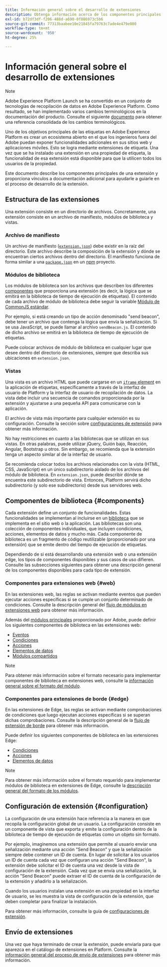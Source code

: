 ```yaml
---
title: Información general sobre el desarrollo de extensiones
description: Obtenga información acerca de los componentes principales de los distintos tipos de extensión de etiquetas y el proceso de desarrollo de extensión en Adobe Experience Platform.
exl-id: b72df3df-f206-488d-a690-0f086973c5b6
source-git-commit: 77313baabee10e21845fa79763c7ade4e479e080
workflow-type: tm+mt
source-wordcount: '950'
ht-degree: 25%

---
```


# Información general sobre el desarrollo de extensiones

>[!NOTE]
>
>Adobe Experience Platform Launch se ha convertido en un conjunto de tecnologías de recopilación de datos en Adobe Experience Platform. Como resultado, se han implementado varios cambios terminológicos en la documentación del producto. Consulte el siguiente [documento](../term-updates.md) para obtener una referencia consolidada de los cambios terminológicos.

Uno de los objetivos principales de las etiquetas en Adobe Experience Platform es crear un ecosistema abierto en el que los ingenieros fuera del Adobe puedan exponer funcionalidades adicionales en sus sitios web y aplicaciones móviles. Esto se logra mediante extensiones de etiqueta. Una vez que se ha instalado una extensión en una propiedad de etiqueta, la funcionalidad de esa extensión está disponible para que la utilicen todos los usuarios de la propiedad.

Este documento describe los componentes principales de una extensión y proporciona vínculos a documentación adicional para ayudarle a guiarle en el proceso de desarrollo de la extensión.

## Estructura de las extensiones

Una extensión consiste en un directorio de archivos. Concretamente, una extensión consiste en un archivo de manifiesto, módulos de biblioteca y vistas.

### Archivo de manifiesto

Un archivo de manifiesto ([`extension.json`](./manifest.md)) debe existir en la raíz del directorio. Este archivo describe la composición de la extensión y dónde se encuentran ciertos archivos dentro del directorio. El manifiesto funciona de forma similar a una [`package.json`](https://docs.npmjs.com/files/package.json) en un [npm](https://www.npmjs.com/) proyecto.

### Módulos de biblioteca

Los módulos de biblioteca son los archivos que describen los diferentes [componentes](#components) que proporciona una extensión (es decir, la lógica que se emitirá en la biblioteca de tiempo de ejecución de etiquetas). El contenido de cada archivo de módulo de biblioteca debe seguir la variable [Módulo de CommonJS estándar](https://nodejs.org/api/modules.html#modules-commonjs-modules).

Por ejemplo, si está creando un tipo de acción denominado &quot;send beacon&quot;, debe tener un archivo que contenga la lógica que envía la señalización. Si se usa JavaScript, se puede llamar al archivo `sendBeacon.js`. El contenido de dicho archivo se emitirá en la biblioteca de tiempo de ejecución de etiquetas.

Puede colocar archivos de módulo de biblioteca en cualquier lugar que desee dentro del directorio de extensiones, siempre que describa sus ubicaciones en `extension.json`.

### Vistas

Una vista es un archivo HTML que puede cargarse en un [`iframe` element](https://developer.mozilla.org/es-ES/docs/Web/HTML/Element/iframe) en la aplicación de etiquetas, específicamente a través de la interfaz de usuario de Platform y la interfaz de usuario de recopilación de datos. La vista debe incluir una secuencia de comandos proporcionada por la extensión y ajustarse a una pequeña API para comunicarse con la aplicación.

El archivo de vista más importante para cualquier extensión es su configuración. Consulte la sección sobre [configuraciones de extensión](#configuration) para obtener más información.

No hay restricciones en cuanto a las bibliotecas que se utilizan en sus vistas. En otras palabras, puede utilizar jQuery, Guión bajo, Reacción, Angular, Bootstrap u otros. Sin embargo, se recomienda que la extensión tenga un aspecto similar al de la interfaz de usuario.

Se recomienda colocar todos los archivos relacionados con la vista (HTML, CSS, JavaScript) en un único subdirectorio aislado de los archivos del módulo de biblioteca. En `extension.json`, puede describir dónde se encuentra este subdirectorio de vista. Entonces, Platform servirá dicho subdirectorio (y solo ese subdirectorio) desde sus servidores web.

## Componentes de biblioteca {#components}

Cada extensión define un conjunto de funcionalidades. Estas funcionalidades se implementan al incluirse en un [biblioteca](../ui/publishing/libraries.md) que se implementa en el sitio web o la aplicación. Las bibliotecas son una colección de componentes individuales, que incluyen condiciones, acciones, elementos de datos y mucho más. Cada componente de biblioteca es un fragmento de código reutilizable (proporcionado por una extensión) que se emite dentro del tiempo de ejecución de etiquetas.

Dependiendo de si está desarrollando una extensión web o una extensión edge, los tipos de componentes disponibles y sus casos de uso difieren. Consulte las subsecciones siguientes para obtener una descripción general de los componentes disponibles para cada tipo de extensión.

### Componentes para extensiones web {#web}

En las extensiones web, las reglas se activan mediante eventos que pueden ejecutar acciones específicas si se cumple un conjunto determinado de condiciones. Consulte la descripción general del [flujo de módulos en extensiones web](./web/flow.md) para obtener más información.

Además del [módulos principales](./web/core.md) proporcionado por Adobe, puede definir los siguientes componentes de biblioteca en las extensiones web:

* [Eventos](./web/event-types.md)
* [Condiciones](./web/condition-types.md)
* [Acciones](./web/action-types.md)
* [Elementos de datos](./web/data-element-types.md)
* [Módulos compartidos](./web/shared.md)

>[!NOTE]
>
>Para obtener más información sobre el formato necesario para implementar componentes de biblioteca en extensiones web, consulte la [información general sobre el formato del módulo](./web/format.md).

### Componentes para extensiones de borde {#edge}

En las extensiones de Edge, las reglas se activan mediante comprobaciones de condiciones que luego ejecutan acciones específicas si se superan dichas comprobaciones. Consulte la descripción general de la [flujo de extensión de borde](./edge/flow.md) para obtener más información.

Puede definir los siguientes componentes de biblioteca en las extensiones Edge:

* [Condiciones](./edge/condition-types.md)
* [Acciones](./edge/action-types.md)
* [Elementos de datos](./edge/data-element-types.md)

>[!NOTE]
>
>Para obtener más información sobre el formato requerido para implementar módulos de biblioteca en extensiones de Edge, consulte la [descripción general del formato de los módulos](./edge/format.md).

## Configuración de extensión {#configuration}

La configuración de una extensión hace referencia a la manera en que recopila la configuración global de un usuario. La configuración consiste en un componente de vista que exporta y emite la configuración dentro de la biblioteca de tiempo de ejecución de etiquetas como un objeto sin formato.

Por ejemplo, imaginemos una extensión que permite al usuario enviar una señalización mediante una acción &quot;Send Beacon&quot; y que la señalización siempre debe contener un ID de cuenta. En lugar de solicitar a los usuarios un ID de cuenta cada vez que configuran una acción &quot;Send Beacon&quot;, la extensión debe solicitar el ID de cuenta una vez desde la vista de configuración de la extensión. Cada vez que se envía una señalización, la acción &quot;Send Beacon&quot; puede extraer el ID de cuenta de la configuración de la extensión y añadirlo a la señalización.

Cuando los usuarios instalan una extensión en una propiedad en la interfaz de usuario, se les muestra la vista de configuración de la extensión, que deben completar para finalizar la instalación.

Para obtener más información, consulte la guía de [configuraciones de extensión](./configuration.md).

## Envío de extensiones

Una vez que haya terminado de crear la extensión, puede enviarla para que aparezca en el catálogo de extensiones en Platform. Consulte la [información general del proceso de envío de extensiones](./submit/overview.md) para obtener más información.
